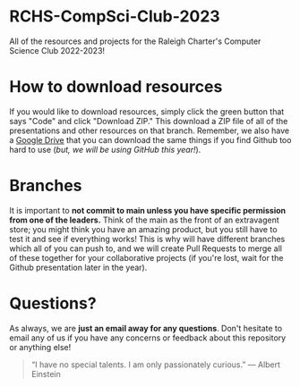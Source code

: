 # RCHS-CompSci-Club-2023

All of the resources and projects for the Raleigh Charter's Computer Science Club 2022-2023! 

# How to download resources
If you would like to download resources, simply click the green button that says "Code" and click "Download ZIP." This download a ZIP file of all of the presentations and other resources on that branch. Remember, we also have a [Google Drive](https://drive.google.com/drive/folders/1yHWBg0IfK22KV0POcBDOuKc4zZo2Sz11tIlGmIYEjI4vpJRSYgjTO_MKfKnqKmsMmsdfoVG_?usp=sharing) that you can download the same things if you find Github too hard to use (*but, we will be using GitHub this year!*).

# Branches
It is important to **not commit to main unless you have specific permission from one of the leaders.** Think of the main as the front of an extravagent store; you might think you have an amazing product, but you still have to test it and see if everything works! This is why will have different branches which all of you can push to, and we will create Pull Requests to merge all of these together for your collaborative projects (if you're lost, wait for the Github presentation later in the year). 

# Questions?
As always, we are **just an email away for any questions**. Don't hesitate to email any of us if you have any concerns or feedback about this repository or anything else!

> “I have no special talents. I am only passionately curious.” 
> — Albert Einstein
